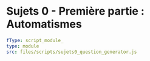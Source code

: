 


# Sujets 0 - Première partie : Automatismes




```yaml
fType: script_module_
type: module
src: files/scripts/sujets0_question_generator.js
```